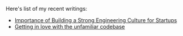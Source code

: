 Here's list of my recent writings:
- [Importance of Building a Strong Engineering Culture for Startups](./blog/importance-of-building-a-strong-engineering-culture-for-startups.html)
- [Getting in love with the unfamiliar codebase](./blog/getting-in-love-with-the-unfamiliar-codebase.html)
